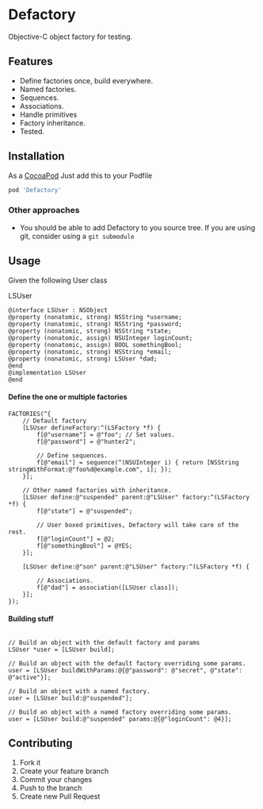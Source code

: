 # Defactory
Objective-C object factory for testing.

## Features
* Define factories once, build everywhere.
* Named factories.
* Sequences.
* Associations.
* Handle primitives
* Factory inheritance.
* Tested.

## Installation
As a [CocoaPod](http://cocoapods.org/)
Just add this to your Podfile
```ruby
pod 'Defactory'
```

### Other approaches
* You should be able to add Defactory to you source tree. If you are using git, consider using a `git submodule`

## Usage
Given the following User class

LSUser

```objc
@interface LSUser : NSObject
@property (nonatomic, strong) NSString *username;
@property (nonatomic, strong) NSString *password;
@property (nonatomic, strong) NSString *state;
@property (nonatomic, assign) NSUInteger loginCount;
@property (nonatomic, assign) BOOL somethingBool;
@property (nonatomic, strong) NSString *email;
@property (nonatomic, strong) LSUser *dad;
@end
@implementation LSUser
@end
```

#### Define the one or multiple factories

```objc
FACTORIES(^{
    // Default factory
    [LSUser defineFactory:^(LSFactory *f) {
        f[@"username"] = @"foo"; // Set values.
        f[@"password"] = @"hunter2";

        // Define sequences.
        f[@"email"] = sequence(^(NSUInteger i) { return [NSString stringWithFormat:@"foo%d@example.com", i]; });
    }];

    // Other named factories with inheritance.
    [LSUser define:@"suspended" parent:@"LSUser" factory:^(LSFactory *f) {
        f[@"state"] = @"suspended";

        // User boxed primitives, Defactory will take care of the rest.
        f[@"loginCount"] = @2;
        f[@"somethingBool"] = @YES;
    }];

    [LSUser define:@"son" parent:@"LSUser" factory:^(LSFactory *f) {

        // Associations.
        f[@"dad"] = association([LSUser class]);
    }];
});
```

#### Building stuff

```objc

// Build an object with the default factory and params
LSUser *user = [LSUser build];

// Build an object with the default factory overriding some params.
user = [LSUser buildWithParams:@{@"password": @"secret", @"state": @"active"}];

// Build an object with a named factory.
user = [LSUser build:@"suspended"];

// Build an object with a named factory overriding some params.
user = [LSUser build:@"suspended" params:@{@"loginCount": @4}];
```

## Contributing

1. Fork it
2. Create your feature branch
3. Commit your changes
4. Push to the branch
5. Create new Pull Request
